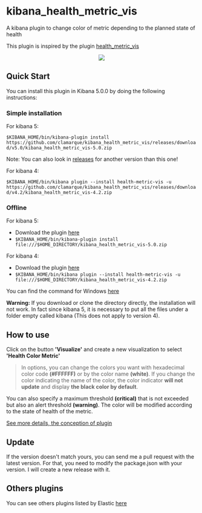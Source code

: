 # kibana_health_metric_vis
A kibana plugin  to change color of metric depending to the planned state of health 

This plugin is inspired by the plugin [health_metric_vis](https://github.com/DeanF/health_metric_vis)

<p align="center">
<img src="https://github.com/clamarque/Kibana_health_metric_vis/blob/master/assets/img/demo.PNG">
</p>

## Quick Start

You can install this plugin in Kibana 5.0.0 by doing the following instructions:

### Simple installation

For kibana 5:

`$KIBANA_HOME/bin/kibana-plugin install https://github.com/clamarque/kibana_health_metric_vis/releases/download/v5.0/kibana_health_metric_vis-5.0.zip `

Note: You can also look in [releases](https://github.com/clamarque/kibana_health_metric_vis/releases) for another version than this one!

For kibana 4:

`$KIBANA_HOME/bin/kibana plugin --install health-metric-vis -u https://github.com/clamarque/kibana_health_metric_vis/releases/download/v4.2/kibana_health_metric_vis-4.2.zip`

### Offline

For kibana 5:

* Download the plugin [here](https://github.com/clamarque/kibana_health_metric_vis/releases/download/v5.0/kibana_health_metric_vis-5.0.zip)
* `$KIBANA_HOME/bin/kibana-plugin install file:///$HOME_DIRECTORY/kibana_health_metric_vis-5.0.zip`

For kibana 4:

* Download the plugin [here](https://github.com/clamarque/kibana_health_metric_vis/releases/download/v4.2/kibana_health_metric_vis-4.2.zip)
* `$KIBANA_HOME/bin/kibana plugin --install health-metric-vis -u file:///$HOME_DIRECTORY/kibana_health_metric_vis-4.2.zip`

You can find the command for Windows [here](https://github.com/clamarque/Kibana_health_metric_vis/wiki#some-commands)

**Warning:** If you download or clone the directory directly, the installation will not work. In fact since kibana 5, it is necessary to put all the files under a folder empty called kibana (This does not apply to version 4).

## How to use

Click on the button **'Visualize'** and create a new visualization to select **'Health Color Metric'**

> In options, you can change the colors you want with hexadecimal color code **(#FFFFFF)** or by the color name **(white)**. If you change the color indicating the name of the color, the color indicator **will not update** and display **the black color by default**.

You can also specify a maximum threshold **(critical)** that is not exceeded but also an alert threshold **(warning)**. The color will be modified according to the state of health of the metric.

[See more details, the conception of plugin](https://github.com/clamarque/Kibana_health_metric_vis/wiki)

## Update 

If the version doesn't match yours, you can send me a pull request with the latest version. For that, you need to modify the package.json with your version. I will create a new release with it.

## Others plugins

You can see others plugins listed by Elastic [here](https://www.elastic.co/guide/en/kibana/current/known-plugins.html)
